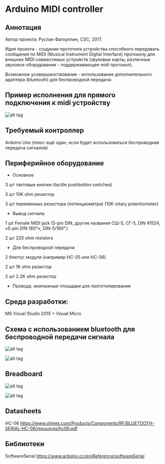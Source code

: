 # Arduino MIDI controller

## Аннотация	

Автор проекта: Руслан Фаткуллин, CSC, 2017.

Идея проекта - создание прототипа устройства способного передавать сообщения по MIDI (Musical Instrument Digital Interface) протоколу для внешних MIDI совместимых устройств (звуковые карты, различные звуковое оборудование - поддерживающее midi протокол). 

Возможное усовершенствование - использование дополнительного адаптера (bluetooth) для беспроводной передачи.

## Пример исполнения для прямого подключения к midi устройству

![alt tag](https://github.com/fatkullin/arduino/blob/master/IMG_20170515_190513.jpg)


## Требуемый контроллер
Arduino Uno (плюс ещё один, если будет использоваться беспроводная передача сигналов)

## Периферийное оборудование 
* Основное

 3 шт тактовые кнопки (tactile pushbutton switches)

 3 шт 10K ohm резистор
 
 3 шт переменных резистора (потенциометра) (10K rotary potentiometer)
 
* Вывод сигнала 

 1 шт Female MIDI jack (5-pin DIN, другие названия СШ-5, СГ-5, DIN 41524, «5-pin DIN 180°», DIN-5/180°.)

 2 шт 220 ohm resistors


* Для беспроводной передачи 

 2 блютус модуля (например HC-05 или HC-06)

 2 шт 1K ohm резистор 

 2 шт 2.2K ohm резистор 

* Провода, монтажные площадки для прототипирования

## Среда разработки:
 MS Visual Studio 2015 + Visual Micro 


## Схема c использованием bluetooth для беспроводной передачи сигнала

![alt tag](https://github.com/fatkullin/arduino/blob/master/midi-blue%20main%20scheme1.png)

![alt tag](https://github.com/fatkullin/arduino/blob/master/midi-blue%20main%20scheme2.png)

## Breadboard

![alt tag](https://github.com/fatkullin/arduino/blob/master/midi-blue%20main%20bb1.png)

![alt tag](https://github.com/fatkullin/arduino/blob/master/midi-blue%20main%20bb2.png)

## Datasheets

HC-06
https://www.olimex.com/Products/Components/RF/BLUETOOTH-SERIAL-HC-06/resources/hc06.pdf

## Библиотеки
SoftwareSerial
https://www.arduino.cc/en/Reference/softwareSerial
